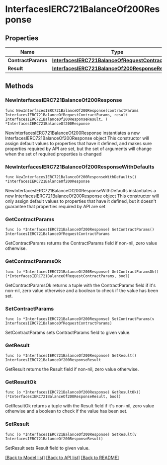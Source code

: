 # InterfacesIERC721BalanceOf200Response

## Properties

Name | Type | Description | Notes
------------ | ------------- | ------------- | -------------
**ContractParams** | [**InterfacesIERC721BalanceOfRequestContractParams**](InterfacesIERC721BalanceOfRequestContractParams.md) |  | 
**Result** | [**InterfacesIERC721BalanceOf200ResponseResult**](InterfacesIERC721BalanceOf200ResponseResult.md) |  | 

## Methods

### NewInterfacesIERC721BalanceOf200Response

`func NewInterfacesIERC721BalanceOf200Response(contractParams InterfacesIERC721BalanceOfRequestContractParams, result InterfacesIERC721BalanceOf200ResponseResult, ) *InterfacesIERC721BalanceOf200Response`

NewInterfacesIERC721BalanceOf200Response instantiates a new InterfacesIERC721BalanceOf200Response object
This constructor will assign default values to properties that have it defined,
and makes sure properties required by API are set, but the set of arguments
will change when the set of required properties is changed

### NewInterfacesIERC721BalanceOf200ResponseWithDefaults

`func NewInterfacesIERC721BalanceOf200ResponseWithDefaults() *InterfacesIERC721BalanceOf200Response`

NewInterfacesIERC721BalanceOf200ResponseWithDefaults instantiates a new InterfacesIERC721BalanceOf200Response object
This constructor will only assign default values to properties that have it defined,
but it doesn't guarantee that properties required by API are set

### GetContractParams

`func (o *InterfacesIERC721BalanceOf200Response) GetContractParams() InterfacesIERC721BalanceOfRequestContractParams`

GetContractParams returns the ContractParams field if non-nil, zero value otherwise.

### GetContractParamsOk

`func (o *InterfacesIERC721BalanceOf200Response) GetContractParamsOk() (*InterfacesIERC721BalanceOfRequestContractParams, bool)`

GetContractParamsOk returns a tuple with the ContractParams field if it's non-nil, zero value otherwise
and a boolean to check if the value has been set.

### SetContractParams

`func (o *InterfacesIERC721BalanceOf200Response) SetContractParams(v InterfacesIERC721BalanceOfRequestContractParams)`

SetContractParams sets ContractParams field to given value.


### GetResult

`func (o *InterfacesIERC721BalanceOf200Response) GetResult() InterfacesIERC721BalanceOf200ResponseResult`

GetResult returns the Result field if non-nil, zero value otherwise.

### GetResultOk

`func (o *InterfacesIERC721BalanceOf200Response) GetResultOk() (*InterfacesIERC721BalanceOf200ResponseResult, bool)`

GetResultOk returns a tuple with the Result field if it's non-nil, zero value otherwise
and a boolean to check if the value has been set.

### SetResult

`func (o *InterfacesIERC721BalanceOf200Response) SetResult(v InterfacesIERC721BalanceOf200ResponseResult)`

SetResult sets Result field to given value.



[[Back to Model list]](../README.md#documentation-for-models) [[Back to API list]](../README.md#documentation-for-api-endpoints) [[Back to README]](../README.md)


